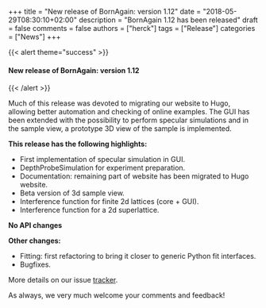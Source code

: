 +++
title = "New release of BornAgain: version 1.12"
date = "2018-05-29T08:30:10+02:00"
description = "BornAgain 1.12 has been released"
draft = false
comments = false
authors = ["herck"]
tags = ["Release"]
categories = ["News"]
+++

{{< alert theme="success" >}}
#### New release of BornAgain: version 1.12
{{< /alert >}}

Much of this release was devoted to migrating our website to Hugo, allowing better automation and checking of online examples. The GUI has been extended with the possibility to perform specular simulations and in the sample view, a prototype 3D view of the sample is implemented.

**This release has the following highlights:**

* First implementation of specular simulation in GUI.
* DepthProbeSimulation for experiment preparation.
* Documentation: remaining part of website has been migrated to Hugo website.
* Beta version of 3d sample view.
* Interference function for finite 2d lattices (core + GUI).
* Interference function for a 2d superlattice.

**No API changes**

**Other changes:**

* Fitting: first refactoring to bring it closer to generic Python fit interfaces.
* Bugfixes.

More details on our issue [tracker](http://apps.jcns.fz-juelich.de/redmine/versions/44).

As always, we very much welcome your comments and feedback!

